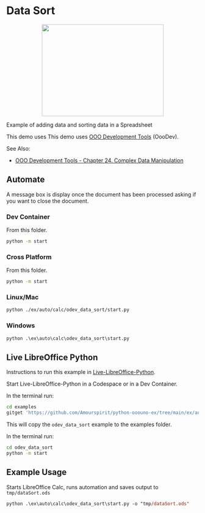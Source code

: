 # Data Sort

<p align="center">
<img src="https://user-images.githubusercontent.com/4193389/204033934-8585c854-7203-41fa-a0cc-7b9232cc700a.png" width="319" height="240">
</p>

Example of adding data and sorting data in a Spreadsheet

This demo uses This demo uses [OOO Development Tools] (OooDev).

See Also:

- [OOO Development Tools - Chapter 24. Complex Data Manipulation](https://python-ooo-dev-tools.readthedocs.io/en/latest/odev/part4/chapter24.html)

## Automate

A message box is display once the document has been processed asking if you want to close the document.

### Dev Container

From this folder.

```sh
python -m start
```

### Cross Platform

From this folder.

```sh
python -m start
```

### Linux/Mac

```sh
python ./ex/auto/calc/odev_data_sort/start.py
```

### Windows

```ps
python .\ex\auto\calc\odev_data_sort\start.py
```

## Live LibreOffice Python

Instructions to run this example in [Live-LibreOffice-Python](https://github.com/Amourspirit/live-libreoffice-python).

Start Live-LibreOffice-Python in a Codespace or in a Dev Container.

In the terminal run:

```bash
cd examples
gitget 'https://github.com/Amourspirit/python-ooouno-ex/tree/main/ex/auto/calc/odev_data_sort'
```

This will copy the `odev_data_sort` example to the examples folder.

In the terminal run:

```bash
cd odev_data_sort
python -m start
```

## Example Usage

Starts LibreOffice Calc, runs automation and saves output to `tmp/dataSort.ods`

```ps
python .\ex\auto\calc\odev_data_sort\start.py -o "tmp/dataSort.ods"
```

[OOO Development Tools]: https://python-ooo-dev-tools.readthedocs.io/en/latest/
